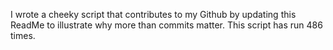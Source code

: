 I wrote a cheeky script that contributes to my Github by updating this ReadMe to illustrate why more than commits matter. This script has run 486 times.